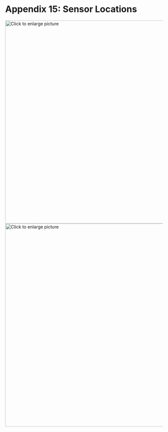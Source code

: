 # Appendix 15: Sensor Locations
<a href="https://drive.google.com/uc?export=view&id=1bOm8UDHQ7SufuYAnpv8_CS2DrGWWpu64">
    <img src="https://drive.google.com/uc?export=view&id=1bOm8UDHQ7SufuYAnpv8_CS2DrGWWpu64" style="width: 650px; max-width: 100%; height: auto" title="Click to enlarge picture"/>

<a href="https://drive.google.com/uc?export=view&id=1eZJ939POXTpffoi8mMO52NAA9s5cjoBS">
    <img src="https://drive.google.com/uc?export=view&id=1eZJ939POXTpffoi8mMO52NAA9s5cjoBS" style="width: 650px; max-width: 100%; height: auto" title="Click to enlarge picture"/>
